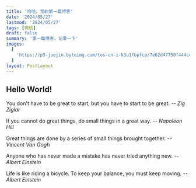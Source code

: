 ```yaml
---
title: '哈哈，我的第一篇博客'
date: '2024/05/27'
lastmod: '2024/05/27'
tags: [微信]
draft: false
summary: '第一篇博客，记录一下'
images:
  [
    'https://p3-juejin.byteimg.com/tos-cn-i-k3u1fbpfcp/7e62d47750f444c4a6bc73cb8d8c2427~tplv-k3u1fbpfcp-watermark.image?',
  ]
layout: PostLayout
---
```


## Hello World!

You don't have to be great to start, but you have to start to be great.
                                                                    *-- Zig Ziglar*



If you cannot do great things, do small things in a great way.
                                                                    *-- Napoleon Hill*



Great things are done by a series of small things brought together.
                                                                    *-- Vincent Van Gogh*



Anyone who has never made a mistake has never tried anything new.
                                                                    *-- Albert Einstein*



Life is like riding a bicycle. To keep your balance, you must keep moving.
                                                                    *-- Albert Einstein*
